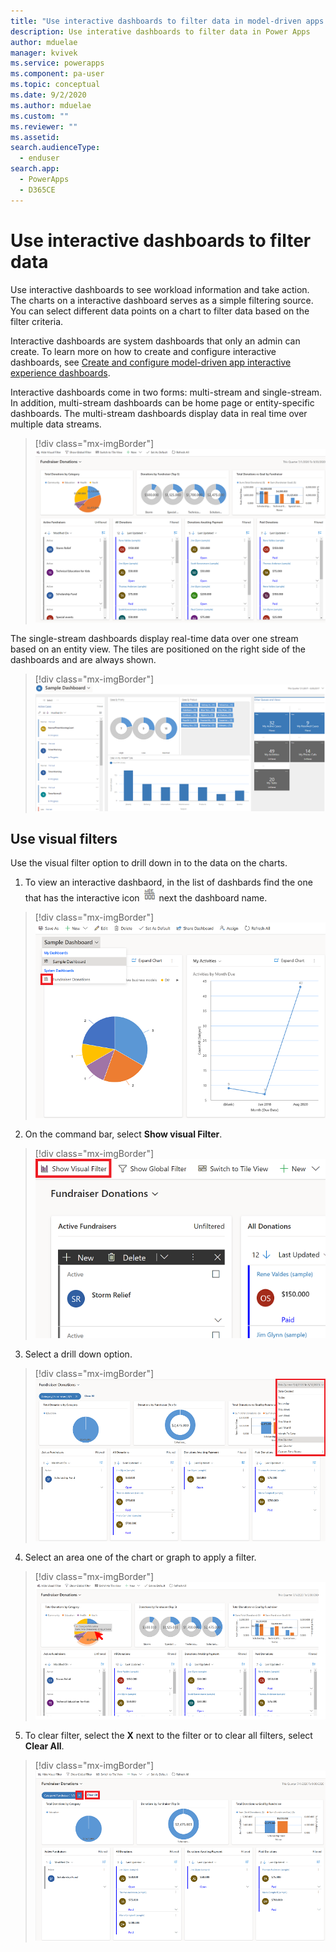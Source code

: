 ```yaml
---
title: "Use interactive dashboards to filter data in model-driven apps| MicrosoftDocs"
description: Use interative dashboards to filter data in Power Apps
author: mduelae
manager: kvivek
ms.service: powerapps
ms.component: pa-user
ms.topic: conceptual
ms.date: 9/2/2020
ms.author: mduelae
ms.custom: ""
ms.reviewer: ""
ms.assetid: 
search.audienceType: 
  - enduser
search.app: 
  - PowerApps
  - D365CE
---
```

# Use interactive dashboards to filter data

Use interactive dashboards to see workload information and take action. The charts on a interactive dashboard serves as a simple filtering source. You can select different data points on a chart to filter data based on the filter criteria. 

Interactive dashboards are system dashboards that only an admin can create. To learn more on how to create and configure interactive dashboards, see [Create and configure model-driven app interactive experience dashboards](https://docs.microsoft.com/powerapps/maker/model-driven-apps/configure-interactive-experience-dashboards).

Interactive dashboards come in two forms: multi-stream and single-stream. In addition, multi-stream dashboards can be home page or entity-specific dashboards. The multi-stream dashboards display data in real time over multiple data streams. 


> [!div class="mx-imgBorder"]
> ![Multi-stream interactive dashboard](media/interactive_dashboard.png "Multi-stream interactive dashboard") 


The single-stream dashboards display real-time data over one stream based on an entity view. The tiles are positioned on the right side of the dashboards and are always shown.

> [!div class="mx-imgBorder"]
> ![Single stream interactive dashboard](media/single_stream.png "Single stream interactive dashboard") 

 
 ## Use visual filters
 
 Use the visual filter option to drill down in to the data on the charts.
 
1. To view an interactive dashbaord, in the list of dashbards find the one that has the interactive icon ![Interactive dashboard icon](media/interactive_dashboard_icon.png "Interactive dashboard icon") next the dashboard name.


  > [!div class="mx-imgBorder"]
  > ![View a interactive dashboard](media/view_interactive_dashboard.png "view a interactive dashboard")
  
2. On the command bar, select **Show visual Filter**. 


  > [!div class="mx-imgBorder"]
  > ![Show visual filter](media/show_visual_filter.png "Show visual filter")
  
3. Select a drill down option.


  > [!div class="mx-imgBorder"]
  > ![Select drill down option](media/drill_down.png "Select drill down option")
  
4. Select an area one of the chart or graph to apply a filter. 

  > [!div class="mx-imgBorder"]
  > ![Select an area on a chart](media/select_chart_area.png "Select an area on a chart")
  
5. To clear filter, select the **X** next to the filter or to clear all filters, select **Clear All**.

  > [!div class="mx-imgBorder"]
  > ![Clear filters](media/clear_filter.png "Clear filters")
